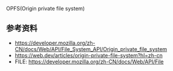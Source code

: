 OPFS(Origin private file system)

## 参考资料

- https://developer.mozilla.org/zh-CN/docs/Web/API/File_System_API/Origin_private_file_system
- https://web.dev/articles/origin-private-file-system?hl=zh-cn
- FILE: https://developer.mozilla.org/zh-CN/docs/Web/API/File